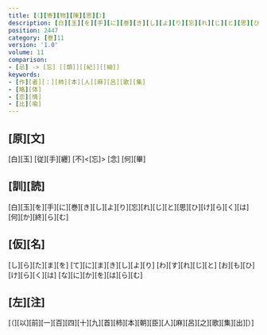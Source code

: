 ```yaml
---
title: [（][寄][物][陳][思][）]
description: [白][玉][を][手][に][巻][き][し][よ][り][忘][れ][じ][と][思][ひ][け][ら][く][は][何][か][終][ら][む]
position: 2447
category: [巻]11
version: '1.0'
volume: 11
comparison:
- [忌] -> [忘] [[類]][[紀]][[細]]
keywords:
- [作][者][：][柿][本][人][麻][呂][歌][集]
- [略][体]
- [恋][情]
- [比][喩]
---
```


## [原][文]

[白][玉] [従][手][纒] [不]<[忘]> [念] [何][畢]

## [訓][読]

[白][玉][を][手][に][巻][き][し][よ][り][忘][れ][じ][と][思][ひ][け][ら][く][は][何][か][終][ら][む]

## [仮][名]

[し][ら][た][ま][を] [て][に][ま][き][し][よ][り] [わ][す][れ][じ][と] [お][も][ひ][け][ら][く][は] [な][に][か][を][は][ら][む]

## [左][注]

[（][以][前][一][百][四][十][九][首][柿][本][朝][臣][人][麻][呂][之][歌][集][出][）]
